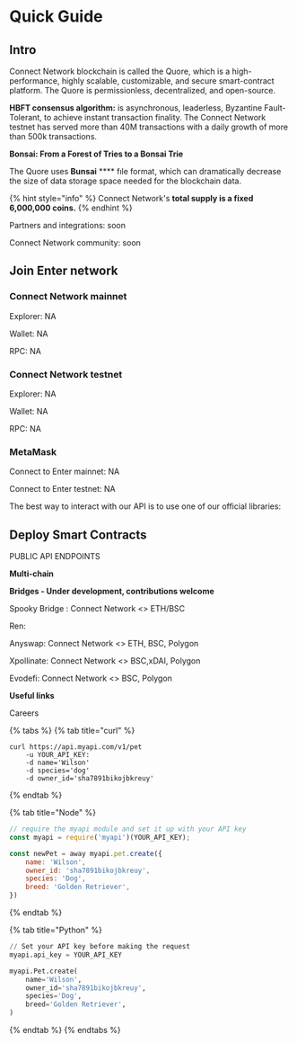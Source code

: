 # Quick Guide

## Intro

Connect Network blockchain is called the Quore, which is a high-performance, highly scalable, customizable, and secure smart-contract platform. The Quore is permissionless, decentralized, and open-source.

**HBFT consensus algorithm:** is asynchronous, leaderless, Byzantine Fault-Tolerant, to achieve instant transaction finality. The Connect Network testnet has served more than 40M transactions with a daily growth of more than 500k transactions.

**Bonsai: From a Forest of Tries to a Bonsai Trie**

The Quore uses **Bunsai** \*\*\*\* fıle format, which can dramatically decrease the size of data storage space needed for the blockchain data.

{% hint style="info" %}
Connect Network's **total supply is a fixed 6,000,000 coins.**
{% endhint %}

Partners and integrations: soon

Connect Network community: soon

## **Join Enter network**

### Connect Network mainnet

Explorer: NA

Wallet: NA

RPC: NA

### Connect Network testnet

Explorer: NA

Wallet: NA

RPC: NA

### MetaMask

Connect to Enter mainnet: NA

Connect to Enter testnet: NA

The best way to interact with our API is to use one of our official libraries:

## Deploy Smart Contracts

PUBLIC API ENDPOINTS

**Multi-chain**

**Bridges - Under development, contributions welcome**

Spooky Bridge : Connect Network <> ETH/BSC

Ren:

Anyswap: Connect Network <> ETH, BSC, Polygon

Xpollinate: Connect Network <> BSC,xDAI, Polygon

Evodefi: Connect Network <> BSC, Polygon

**Useful links**

Careers



{% tabs %}
{% tab title="curl" %}
```
curl https://api.myapi.com/v1/pet  
    -u YOUR_API_KEY:  
    -d name='Wilson'  
    -d species='dog'  
    -d owner_id='sha7891bikojbkreuy'  
```
{% endtab %}

{% tab title="Node" %}
```javascript
// require the myapi module and set it up with your API key
const myapi = require('myapi')(YOUR_API_KEY);

const newPet = away myapi.pet.create({
    name: 'Wilson',
    owner_id: 'sha7891bikojbkreuy',
    species: 'Dog',
    breed: 'Golden Retriever',
})
```
{% endtab %}

{% tab title="Python" %}
```python
// Set your API key before making the request
myapi.api_key = YOUR_API_KEY

myapi.Pet.create(
    name='Wilson',
    owner_id='sha7891bikojbkreuy',
    species='Dog',
    breed='Golden Retriever',
)
```
{% endtab %}
{% endtabs %}
